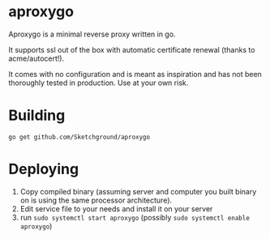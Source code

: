 # aproxygo

Aproxygo is a minimal reverse proxy written in go.

It supports ssl out of the box with automatic certificate renewal (thanks to acme/autocert!).

It comes with no configuration and is meant as inspiration and has not been thoroughly tested in production. Use at your own risk.

# Building
`go get github.com/Sketchground/aproxygo`

# Deploying
1) Copy compiled binary (assuming server and computer you built binary on is using the same processor architecture).
2) Edit service file to your needs and install it on your server
3) run `sudo systemctl start aproxygo` (possibly `sudo systemctl enable aproxygo`)
